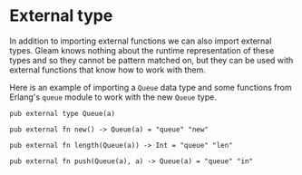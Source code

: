 # External type

In addition to importing external functions we can also import external types.
Gleam knows nothing about the runtime representation of these types and so
they cannot be pattern matched on, but they can be used with external
functions that know how to work with them.

Here is an example of importing a `Queue` data type and some functions from
Erlang's `queue` module to work with the new `Queue` type.

```rust,noplaypen
pub external type Queue(a)

pub external fn new() -> Queue(a) = "queue" "new"

pub external fn length(Queue(a)) -> Int = "queue" "len"

pub external fn push(Queue(a), a) -> Queue(a) = "queue" "in"
```

